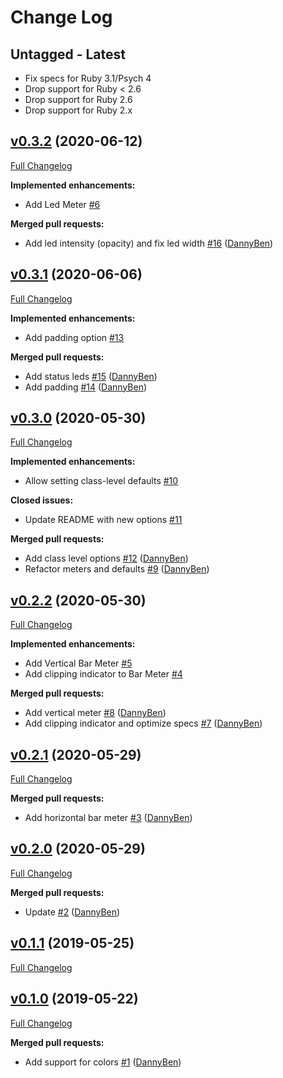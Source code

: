 Change Log
========================================

Untagged - Latest
----------------------------------------

- Fix specs for Ruby 3.1/Psych 4
- Drop support for Ruby < 2.6
- Drop support for Ruby 2.6
- Drop support for Ruby 2.x


<!-- break v0.3.2 -->
## [v0.3.2](https://github.com/DannyBen/minichart/tree/v0.3.2) (2020-06-12)

[Full Changelog](https://github.com/DannyBen/minichart/compare/v0.3.1...v0.3.2)

**Implemented enhancements:**

- Add Led Meter [\#6](https://github.com/DannyBen/minichart/issues/6)

**Merged pull requests:**

- Add led intensity \(opacity\) and fix led width [\#16](https://github.com/DannyBen/minichart/pull/16) ([DannyBen](https://github.com/DannyBen))

## [v0.3.1](https://github.com/DannyBen/minichart/tree/v0.3.1) (2020-06-06)

[Full Changelog](https://github.com/DannyBen/minichart/compare/v0.3.0...v0.3.1)

**Implemented enhancements:**

- Add padding option [\#13](https://github.com/DannyBen/minichart/issues/13)

**Merged pull requests:**

- Add status leds [\#15](https://github.com/DannyBen/minichart/pull/15) ([DannyBen](https://github.com/DannyBen))
- Add padding [\#14](https://github.com/DannyBen/minichart/pull/14) ([DannyBen](https://github.com/DannyBen))

## [v0.3.0](https://github.com/DannyBen/minichart/tree/v0.3.0) (2020-05-30)

[Full Changelog](https://github.com/DannyBen/minichart/compare/v0.2.2...v0.3.0)

**Implemented enhancements:**

- Allow setting class-level defaults [\#10](https://github.com/DannyBen/minichart/issues/10)

**Closed issues:**

- Update README with new options [\#11](https://github.com/DannyBen/minichart/issues/11)

**Merged pull requests:**

- Add class level options [\#12](https://github.com/DannyBen/minichart/pull/12) ([DannyBen](https://github.com/DannyBen))
- Refactor meters and defaults [\#9](https://github.com/DannyBen/minichart/pull/9) ([DannyBen](https://github.com/DannyBen))

## [v0.2.2](https://github.com/DannyBen/minichart/tree/v0.2.2) (2020-05-30)

[Full Changelog](https://github.com/DannyBen/minichart/compare/v0.2.1...v0.2.2)

**Implemented enhancements:**

- Add Vertical Bar Meter [\#5](https://github.com/DannyBen/minichart/issues/5)
- Add clipping indicator to Bar Meter [\#4](https://github.com/DannyBen/minichart/issues/4)

**Merged pull requests:**

- Add vertical meter [\#8](https://github.com/DannyBen/minichart/pull/8) ([DannyBen](https://github.com/DannyBen))
- Add clipping indicator and optimize specs [\#7](https://github.com/DannyBen/minichart/pull/7) ([DannyBen](https://github.com/DannyBen))

## [v0.2.1](https://github.com/DannyBen/minichart/tree/v0.2.1) (2020-05-29)

[Full Changelog](https://github.com/DannyBen/minichart/compare/v0.2.0...v0.2.1)

**Merged pull requests:**

- Add horizontal bar meter [\#3](https://github.com/DannyBen/minichart/pull/3) ([DannyBen](https://github.com/DannyBen))

## [v0.2.0](https://github.com/DannyBen/minichart/tree/v0.2.0) (2020-05-29)

[Full Changelog](https://github.com/DannyBen/minichart/compare/v0.1.1...v0.2.0)

**Merged pull requests:**

- Update [\#2](https://github.com/DannyBen/minichart/pull/2) ([DannyBen](https://github.com/DannyBen))

## [v0.1.1](https://github.com/DannyBen/minichart/tree/v0.1.1) (2019-05-25)

[Full Changelog](https://github.com/DannyBen/minichart/compare/v0.1.0...v0.1.1)

## [v0.1.0](https://github.com/DannyBen/minichart/tree/v0.1.0) (2019-05-22)

[Full Changelog](https://github.com/DannyBen/minichart/compare/cfb8a84633d3eb5c434df39be215080e25b60df8...v0.1.0)

**Merged pull requests:**

- Add support for colors [\#1](https://github.com/DannyBen/minichart/pull/1) ([DannyBen](https://github.com/DannyBen))
